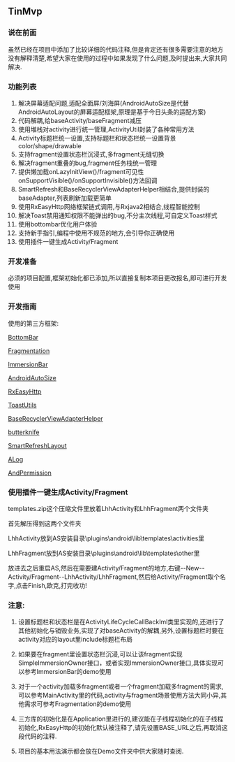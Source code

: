 ## TinMvp ##

### 说在前面 ###
虽然已经在项目中添加了比较详细的代码注释,但是肯定还有很多需要注意的地方没有解释清楚,希望大家在使用的过程中如果发现了什么问题,及时提出来,大家共同解决.

### 功能列表 ###

1. 解决屏幕适配问题,适配全面屏/刘海屏(AndroidAutoSize是代替AndroidAutoLayout的屏幕适配框架,原理是基于今日头条的适配方案)
2. 代码解耦,给baseActivity/baseFragment减压
3. 使用堆栈对activity进行统一管理,ActivityUtil封装了各种常用方法
4. Activity标题栏统一设置,支持标题栏和状态栏统一设置背景color/shape/drawable
5. 支持fragment设置状态栏沉浸式,多fragment无缝切换
6. 解决fragment重叠的bug,fragment任务栈统一管理
7. 提供懒加载onLazyInitView()/fragment可见性onSupportVisible()/onSupportInvisible()方法回调
8. SmartRefresh和BaseRecyclerViewAdapterHelper相结合,提供封装的baseAdapter,列表刷新加载更简单
9. 使用RxEasyHttp网络框架链式调用,与Rxjava2相结合,线程智能控制
10. 解决Toast禁用通知权限不能弹出的bug,不分主次线程,可自定义Toast样式
11. 使用bottombar优化用户体验
12. 支持新手指引,编程中使用不规范的地方,会引导你正确使用
13. 使用插件一键生成Activity/Fragment


### 开发准备 ###

必须的项目配置,框架初始化都已添加,所以直接复制本项目更改报名,即可进行开发使用

### 开发指南 ###

使用的第三方框架:

[BottomBar](https://github.com/roughike/BottomBar "BottomBar")

[Fragmentation](https://github.com/YoKeyword/Fragmentation "Fragmentation")

[ImmersionBar](https://github.com/gyf-dev/ImmersionBar "ImmersionBar")

[AndroidAutoSize](https://github.com/JessYanCoding/AndroidAutoSize)

[RxEasyHttp](https://github.com/zhou-you/RxEasyHttp "RxEasyHttp")

[ToastUtils](https://github.com/getActivity/ToastUtils "ToastUtils")

[BaseRecyclerViewAdapterHelper](https://github.com/CymChad/BaseRecyclerViewAdapterHelper "BaseRecyclerViewAdapterHelper")

[butterknife](https://github.com/JakeWharton/butterknife "butterknife")

[SmartRefreshLayout](https://github.com/scwang90/SmartRefreshLayout "SmartRefreshLayout")

[ALog](https://github.com/Blankj/ALog "ALog")

[AndPermission](https://github.com/yanzhenjie/AndPermission "AndPermission")

### 使用插件一键生成Activity/Fragment ###

templates.zip这个压缩文件里放着LhhActivity和LhhFragment两个文件夹

首先解压得到这两个文件夹

LhhActivity放到AS安装目录\plugins\android\lib\templates\activities里

LhhFragment放到AS安装目录\plugins\android\lib\templates\other里

放进去之后重启AS,然后在需要建Activity/Fragment的地方,右键--New--Activity/Fragment--LhhActivity/LhhFragment,然后给Activity/Fragment取个名字,点击Finish,欧克,打完收功!

### 注意: ###


1. 设置标题栏和状态栏是在ActivityLifeCycleCallBackIml类里实现的,还进行了其他初始化与销毁业务,实现了对baseActivity的解耦,另外,设置标题栏时要在activity对应的layout里include标题栏布局

2. 如果要在fragment里设置状态栏沉浸,可以让该fragment实现SimpleImmersionOwner接口，或者实现ImmersionOwner接口,具体实现可以参考ImmersionBar的demo使用

3. 对于一个activity加载多fragment或者一个fragment加载多fragment的需求,可以参考MainActivity里的代码,activity与fragment场景使用方法大同小异,其他需求可参考Fragmentation的demo使用

4. 三方库的初始化是在Application里进行的,建议能在子线程初始化的在子线程初始化,RxEasyHttp的初始化默认被注释了,请先设置BASE_URL之后,再取消这段代码的注释.

5. 项目的基本用法演示都会放在Demo文件夹中供大家随时查阅.





